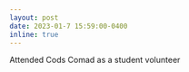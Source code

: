 ```yaml
---
layout: post
date: 2023-01-7 15:59:00-0400
inline: true
---
```


Attended Cods Comad as a student volunteer
